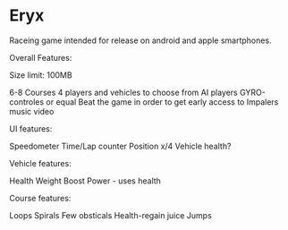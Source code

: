# Eryx

Raceing game intended for release on android and apple smartphones.

Overall Features:

Size limit: 100MB

6-8 Courses
4 players and vehicles to choose from
AI players
GYRO-controles or equal
Beat the game in order to get early access to Impalers music video

UI features:

Speedometer
Time/Lap counter
Position x/4
Vehicle health?

Vehicle features:

Health
Weight
Boost Power - uses health

Course features:

Loops
Spirals
Few obsticals 
Health-regain juice
Jumps




